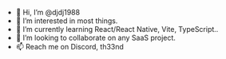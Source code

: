 - 👋 Hi, I’m @djdj1988
- 👀 I’m interested in most things.
- 🌱 I’m currently learning React/React Native, Vite, TypeScript..
- 💞️ I’m looking to collaborate on any SaaS project.
- 📫 Reach me on Discord, th33nd
<!---
djdj1988/djdj1988 is a ✨ special ✨ repository because its `README.md` (this file) appears on your GitHub profile.
You can click the Preview link to take a look at your changes.
--->
